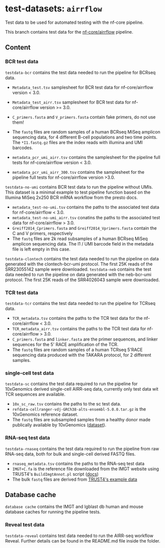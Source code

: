 # test-datasets: `airrflow`

Test data to be used for automated testing with the nf-core pipeline.

This branch contains test data for the [nf-core/airrflow](https://github.com/nf-core/airrflow) pipeline.

## Content

### BCR test data

`testdata-bcr` contains the test data needed to run the pipeline for BCRseq data.

- `Metadata_test.tsv` samplesheet for BCR test data for nf-core/airrflow version < 3.0.
- `Metadata_test_airr.tsv` samplesheet for BCR test data for nf-core/airrflow version >= 3.0.
- `C_primers.fasta` and `V_primers.fasta` contain fake primers, do not use them!
- The `fastq` files are random samples of a human BCRseq MiSeq amplicon sequencing data, for 4 different B-cell populations and two time points. The `*I1.fastq.gz` files are the index reads with illumina and UMI barcodes.

- `metadata_pcr_umi_airr.tsv` contains the samplesheet for the pipeline full tests for nf-core/airrflow version < 3.0.
- `metadata_pcr_umi_airr_300.tsv` contains the samplesheet for the pipeline full tests for nf-core/airrflow version >3.0.

`testdata-no-umi` contains BCR test data to run the pipeline without UMIs. This dataset is a minimal example to test pipeline function based on the Illumina MiSeq 2x250 BCR mRNA workflow from the presto docs.

- `metadata_test-no-umi.tsv` contains the paths to the associated test data for nf-core/airrflow < 3.0.
- `metadata_test-no-umi_airr.tsv` conatins the paths to the associated test data for nf-core/airrflow > 3.0.
- `Greiff2014_Cprimers.fasta` and `Greiff2014_Vprimers.fasta` contain the C and
  V primers, respectively
- The `fastq` files are 2k read subsamples of a human BCRseq MiSeq amplicon
  sequencing data. The I1 / UMI barcode field in the metadata file is left empty
  in this case.

`testdata-clontech` contains the test data needed to run the pipeline on data generated with the clontech-bcr-umi protocol. The first 25K reads of the SRR23055142 sample were downloaded.
`testdata-neb` contains the test data needed to run the pipeline on data generated with the neb-bcr-umi protocol. The first 25K reads of the SRR4026043 sample were downloaded.

### TCR test data

`testdata-tcr` contains the test data needed to run the pipeline for TCRseq data.

- `TCR_metadata.tsv` contains the paths to the TCR test data for the nf-core/airrflow < 3.0.
- `TCR_metadata_airr.tsv` contains the paths to the TCR test data for nf-core/airrflow > 3.0.
- `C_primers.fasta` and `linker.fasta` are the primer sequences, and linker sequences for the 5' RACE amplification of the TCR.
- The `fastq` files are random samples of a human TCRseq 5'RACE sequencing data produced with the TAKARA protocol, for 2 different samples.

### single-cell test data

`testdata-sc` contains the test data required to run the pipeline for 10xGenomics derived single-cell AIRR-seq data, currently only test data wit TCR sequences are available.

- `10x_sc_raw.tsv` contains the paths to the sc test data.
- `refdata-cellranger-vdj-GRCh38-alts-ensembl-5.0.0.tar.gz` is the 10xGenomics reference dataset.
- The `fastq` files are subsampled samples from a healthy donor made publically available by 10xGenomics ([dataset](https://www.10xgenomics.com/datasets/human-t-cells-from-a-healthy-donor-1-k-cells-multi-v-2-2-standard-5-0-0)).

### RNA-seq test data

`testdata-rnaseq` contains the test data required to run the pipeline from raw RNA-seq data, both for bulk and single-cell derived FASTQ files.

- `rnaseq_metadata.tsv` contains the paths to the RNA-seq test data
- `IMGT+C.fa` is the reference file downloaded from the IMGT website using TRUST4's `BuildImgtAnnot.pl` script ([docs](https://github.com/liulab-dfci/TRUST4?tab=readme-ov-file#build-custom-vjc-gene-database-files-for--f-and---ref))
- The bulk `fastq` files are derived from [TRUST4's example data](https://github.com/liulab-dfci/TRUST4/tree/master/example)

## Database cache

`database cache` contains the IMGT and Igblast db human and mouse database caches for running the pipeline tests.

### Reveal test data

`testdata-reveal` contains test data needed to run the AIRR-seq workflow Reveal. Further details can be found in the README.md file inside the folder.
